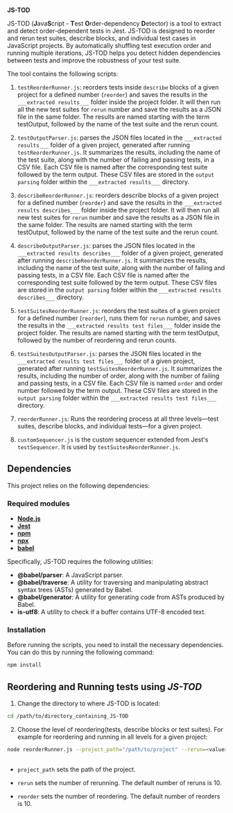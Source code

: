
**JS-TOD**

JS-TOD (**J**ava**S**cript - **T**est **O**rder-dependency **D**etector) is a tool to extract and detect order-dependent tests in Jest. JS-TOD is designed to reorder and rerun test suites, describe blocks, and individual test cases in JavaScript projects. By automatically shuffling test execution order and running multiple iterations, JS-TOD helps you detect hidden dependencies between tests and improve the robustness of your test suite.

The tool contains the following scripts: 

1. `testReorderRunner.js`: reorders tests inside `describe` blocks of a given project for a defined number (`reorder`) and saves the results in the `___extracted results___` folder inside the project folder. It will then run all the new test suites for `rerun` number and save the results as a JSON file in the same folder. The results are named starting with the term testOutput, followed by the name of the test suite and the rerun count.

2. `testOutputParser.js`: parses the JSON files located in the `___extracted results___` folder of a given project, generated after running `testReorderRunner.js`. It summarizes the results, including the name of the test suite, along with the number of failing and passing tests, in a CSV file. Each CSV file is named after the corresponding test suite followed by the term output. These CSV files are stored in the `output parsing` folder within the `___extracted results___` directory.

3. `describeReorderRunner.js`: reorders describe blocks of a given project for a defined number (`reorder`) and save the results in the `___extracted results describes___` folder inside the project folder. It will then run all new test suites for `rerun` number and save the results as a JSON file in the same folder. The results are named starting with the term testOutput, followed by the name of the test suite and the rerun count.

4. `describeOutputParser.js`: parses the JSON files located in the `___extracted results describes___` folder of a given project, generated after running `describeReorderRunner.js`. It summarizes the results, including the name of the test suite, along with the number of failing and passing tests, in a CSV file. Each CSV file is named after the corresponding test suite followed by the term output. These CSV files are stored in the `output parsing` folder within the `___extracted results describes___` directory.

5. `testSuitesReorderRunner.js`: reorders the test suites of a given project for a defined number (`reorder`), runs them for `rerun` number, and saves the results in the `___extracted results test files___` folder inside the project folder. The results are named starting with the term testOutput, followed by the number of reordering and rerun counts.

6. `testSuitesOutputParser.js`: parses the JSON files located in the `___extracted results test files___` folder of a given project, generated after running `testSuitesReorderRunner.js`. It summarizes the results, including the number of order, along with the number of failing and passing tests, in a CSV file. Each CSV file is named `order` and order number followed by the term output. These CSV files are stored in the `output parsing` folder within the `___extracted results test files___` directory.

7. `reorderRunner.js`: Runs the reordering process at all three levels—test suites, describe blocks, and individual tests—for a given project.

8. `customSequencer.js` is the custom sequencer extended from Jest's `testSequencer`. It is used by `testSuitesReorderRunner.js`.


## Dependencies

This project relies on the following dependencies:

### Required modules
- [**Node.js**](https://nodejs.org/en) 
- [**Jest**](https://jestjs.io/)
- [**npm**](https://docs.npmjs.com/cli/v10/commands/npm-install)
- [**npx**](https://docs.npmjs.com/cli/v10/commands/npx)
- [**babel**](https://babeljs.io/docs/babel-parser)

Specifically, JS-TOD requires the following utilities: 

- **@babel/parser**: A JavaScript parser.
- **@babel/traverse**: A utility for traversing and manipulating abstract syntax trees (ASTs) generated by Babel.
- **@babel/generator**: A utility for generating code from ASTs produced by Babel.
- **is-utf8**: A utility to check if a buffer contains UTF-8 encoded text.

### Installation

Before running the scripts, you need to install the necessary dependencies. You can do this by running the following command:

```bash 
npm install
```
## Reordering and Running tests using *JS-TOD*

1. Change the directory to where JS-TOD is located:

```bash
cd /path/to/directory_containing_JS-TOD

```
2. Choose the level of reordering(tests, describe blocks or test suites). For example for reordering and running in all levels for a given project:

```bash
node reorderRunner.js --project_path="/path/to/project" --rerun=<value> --reorder=<value>
 
```

- `project_path` sets the path of the project.

- `rerun` sets the number of rerunning. The default number of reruns is 10.

- `reorder` sets the number of reordering. The default number of reorders is 10.

